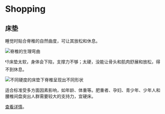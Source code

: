 # Shopping

## 床垫

睡觉时贴合脊椎的自然曲度，可让其放松和休息。

![&#x810A;&#x690E;&#x7684;&#x751F;&#x7406;&#x5F2F;&#x66F2;](https://mmbiz.qpic.cn/mmbiz_jpg/lZqyzfF179X95zcbr7t5nGyulYq0dwsqXibCNys0Z6dfyOs2XswMZUvh71HiaPWqR9rRNohSCoibOz4LUEwZ6UVoA/640?wx_fmt=jpeg&wxfrom=5&wx_lazy=1&wx_co=1)

👎床垫太软，身体会下陷，支撑力不够；太硬，没能让骨头和肌肉舒展和放松，得不到休息。

![&#x4E0D;&#x540C;&#x786C;&#x5EA6;&#x7684;&#x5E8A;&#x57AB;&#x4E0B;&#x810A;&#x690E;&#x5448;&#x73B0;&#x51FA;&#x4E0D;&#x540C;&#x5F62;&#x72B6;](https://mmbiz.qpic.cn/mmbiz_png/lZqyzfF179X95zcbr7t5nGyulYq0dwsqT1LXW8sfvHpuhCiaWicRj8RMwK2r9Ak2rQAQ7YQD9zR5uDicdVicicVx2rg/640?wx_fmt=png&wxfrom=5&wx_lazy=1&wx_co=1)

适合标准受多方面因素影响，如年龄、体重等。肥重者、孕妇、青少年、少年人和腰椎间盘突出人群需要较大的支持力，宜硬床。

[查看详情](https://mp.weixin.qq.com/s/enbXihzWdeWPnnd6VYZ1uA)。

